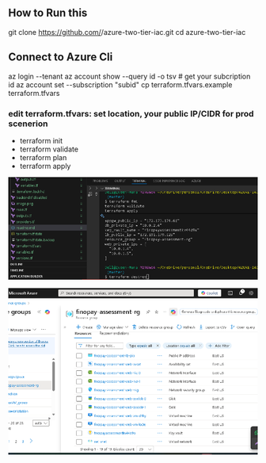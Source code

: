 ## How to Run this

git clone https://github.com/<your-org>/azure-two-tier-iac.git
cd azure-two-tier-iac


## Connect to Azure Cli 

az login --tenant <your tenant id>
az account show --query id -o tsv # get your subcription id
az account set --subscription "subid"
cp terraform.tfvars.example terraform.tfvars

### edit terraform.tfvars: set location, your public IP/CIDR for prod scenerion

- terraform init
- terraform validate
- terraform plan
- terraform apply

![alt text](image-1.png)

![alt text](image.png)